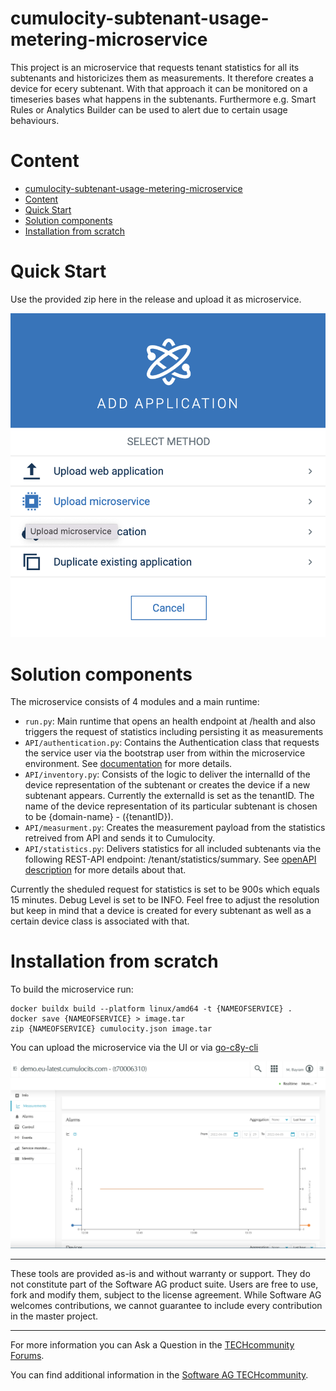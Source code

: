 # cumulocity-subtenant-usage-metering-microservice


This project is an microservice that requests tenant statistics for all its subtenants and historicizes them as measurements. It therefore creates a device for ecery subtenant. With that approach it can be monitored on a timeseries bases what happens in the subtenants. Furthermore e.g. Smart Rules or Analytics Builder can be used to alert due to certain usage behaviours.

# Content
- [cumulocity-subtenant-usage-metering-microservice](#cumulocity-subtenant-usage-metering-microservice)
- [Content](#content)
- [Quick Start](#quick-start)
- [Solution components](#solution-components)
- [Installation from scratch](#installation-from-scratch)

# Quick Start
Use the provided zip here in the release and upload it as microservice.

![Upload](/resources/upload.png)

# Solution components

The microservice consists of 4 modules and a main runtime:
* `run.py`: Main runtime that opens an health endpoint at /health and also triggers the request of  statistics including persisting it as measurements
* `API/authentication.py`: Contains the Authentication class that requests the service user via the bootstrap user from within the microservice environment. See [documentation](https://cumulocity.com/guides/microservice-sdk/concept/#microservice-bootstrap) for more details.
* `API/inventory.py`: Consists of the logic to deliver the internalId of the device representation of the subtenant or creates the device if a new subtenant appears. Currently the externalId is set as the tenantID. The name of the device representation of its particular subtenant is chosen to be {domain-name} - ({tenantID}).
* `API/measurment.py`: Creates the measurement payload from the statistics retreived from API and sends it to Cumulocity.
* `API/statistics.py`: Delivers statistics for all included subtenants via the following REST-API endpoint: /tenant/statistics/summary. See [openAPI description](https://cumulocity.com/api/10.11.0/#operation/getSummaryAllTenantsUsageStatistics) for more details about that.

Currently the sheduled request for statistics is set to be 900s which equals 15 minutes. Debug Level is set to be INFO. Feel free to adjust the resolution but keep in mind that a device is created for every subtenant as well as a certain device class is associated with that.

# Installation from scratch

To build the microservice run:
```
docker buildx build --platform linux/amd64 -t {NAMEOFSERVICE} .
docker save {NAMEOFSERVICE} > image.tar
zip {NAMEOFSERVICE} cumulocity.json image.tar
```

You can upload the microservice via the UI or via [go-c8y-cli](https://github.com/reubenmiller/go-c8y-cli)

![Measurements](/resources/measurements.png)


------------------------------

These tools are provided as-is and without warranty or support. They do not constitute part of the Software AG product suite. Users are free to use, fork and modify them, subject to the license agreement. While Software AG welcomes contributions, we cannot guarantee to include every contribution in the master project.
_____________________
For more information you can Ask a Question in the [TECHcommunity Forums](http://tech.forums.softwareag.com/techjforum/forums/list.page?product=cumulocity).

You can find additional information in the [Software AG TECHcommunity](http://techcommunity.softwareag.com/home/-/product/name/cumulocity).

